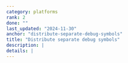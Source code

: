 ```yaml
---
category: platforms
rank: 2
done: ""
last_updated: "2024-11-30"
anchor: "distribute-separate-debug-symbols"
title: "Distribute separate debug symbols"
description: |
details: |
---
```


